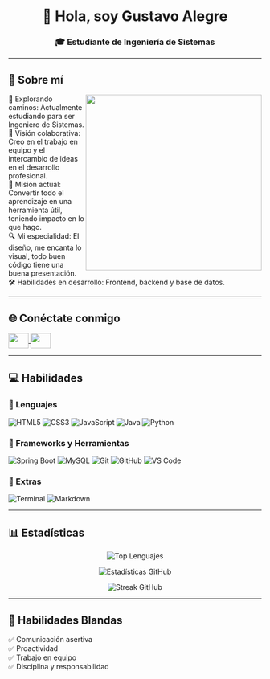 <h1 align="center">👋 Hola, soy Gustavo Alegre</h1>
<h3 align="center">🎓 Estudiante de Ingeniería de Sistemas</h3>

---

## 🙋 Sobre mí

<img align="right" width="350px" src="https://private-user-images.githubusercontent.com/74038190/238353480-219bcc70-f5dc-466b-9a60-29653d8e8433.gif" />

🚀 Explorando caminos: Actualmente estudiando para ser Ingeniero de Sistemas.  
🤝 Visión colaborativa: Creo en el trabajo en equipo y el intercambio de ideas en el desarrollo profesional.  
📘 Misión actual: Convertir todo el aprendizaje en una herramienta útil, teniendo impacto en lo que hago.  
🔍 Mi especialidad: El diseño, me encanta lo visual, todo buen código tiene una buena presentación.  
🛠️ Habilidades en desarrollo: Frontend, backend y base de datos.  

---

## 🌐 Conéctate conmigo

<p align="left">
  <a href="https://www.linkedin.com/in/luis-gustavo-alegre-702b1b30a/" target="_blank">
    <img align="center" src="https://raw.githubusercontent.com/rahuldkjain/github-profile-readme-generator/master/src/images/icons/Social/linked-in-alt.svg" height="30" width="40"/>
  </a>
  <a href="https://github.com/GustavoA2001" target="blank">
    <img align="center" src="https://raw.githubusercontent.com/rahuldkjain/github-profile-readme-generator/master/src/images/icons/Social/github.svg" height="30" width="40"/>
  </a>
</p>

---

## 💻 Habilidades

### 🔹 Lenguajes
![HTML5](https://img.shields.io/badge/HTML5-%23E34F26.svg?style=for-the-badge&logo=html5&logoColor=white)
![CSS3](https://img.shields.io/badge/CSS3-%231572B6.svg?style=for-the-badge&logo=css3&logoColor=white)
![JavaScript](https://img.shields.io/badge/JavaScript-%23F7DF1E.svg?style=for-the-badge&logo=javascript&logoColor=black)
![Java](https://img.shields.io/badge/Java-%23ED8B00.svg?style=for-the-badge&logo=openjdk&logoColor=white)
![Python](https://img.shields.io/badge/Python-%2314354C.svg?style=for-the-badge&logo=python&logoColor=white)

### 🔹 Frameworks y Herramientas
![Spring Boot](https://img.shields.io/badge/Spring_Boot-%236DB33F.svg?style=for-the-badge&logo=spring&logoColor=white)
![MySQL](https://img.shields.io/badge/MySQL-%2300f.svg?style=for-the-badge&logo=mysql&logoColor=white)
![Git](https://img.shields.io/badge/Git-%23F05033.svg?style=for-the-badge&logo=git&logoColor=white)
![GitHub](https://img.shields.io/badge/GitHub-%23121011.svg?style=for-the-badge&logo=github&logoColor=white)
![VS Code](https://img.shields.io/badge/VS%20Code-0078d7.svg?style=for-the-badge&logo=visual-studio-code&logoColor=white)


### 🔹 Extras
![Terminal](https://img.shields.io/badge/Terminal-%23054020?style=for-the-badge&logo=gnu-bash&logoColor=white)
![Markdown](https://img.shields.io/badge/markdown-%23000000.svg?style=for-the-badge&logo=markdown&logoColor=white)

---

## 📊 Estadísticas

<p align="center">
  <img src="https://github-readme-stats.vercel.app/api/top-langs?username=GustavoA2001&show_icons=true&locale=es&bg_color=0d1117&text_color=ffffff&layout=compact" alt="Top Lenguajes"/>
</p>

<p align="center">
  <img src="https://github-readme-stats.vercel.app/api?username=GustavoA2001&show_icons=true&locale=es&bg_color=0d1117&text_color=ffffff" alt="Estadísticas GitHub"/>
</p>

<p align="center">
  <img src="https://github-readme-streak-stats.herokuapp.com/?user=GustavoA2001&theme=dark&background=0d1117&date_format=M%20j%5B%2C%20Y%5D" alt="Streak GitHub"/>
</p>

---

## 🧩 Habilidades Blandas
✅ Comunicación asertiva  
✅ Proactividad  
✅ Trabajo en equipo  
✅ Disciplina y responsabilidad  
